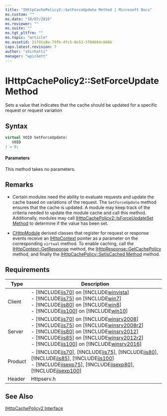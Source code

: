 ```yaml
---
title: "IHttpCachePolicy2::SetForceUpdate Method | Microsoft Docs"
ms.custom: ""
ms.date: "10/07/2016"
ms.reviewer: ""
ms.suite: ""
ms.tgt_pltfrm: ""
ms.topic: "article"
ms.assetid: 21f01a8a-79fb-4fc5-8e53-3f80664c8686
caps.latest.revision: 7
author: "shirhatti"
manager: "wpickett"
---
```

# IHttpCachePolicy2::SetForceUpdate Method
Sets a value that indicates that the cache should be updated for a specific request or request variation  
  
## Syntax  
  
```cpp  
virtual VOID SetForceUpdate(  
   VOID  
) = 0;  
```  
  
#### Parameters  
 This method takes no parameters.  
  
## Remarks  
  
-   Certain modules need the ability to evaluate requests and update the cache based on variations of the request. The `SetForceUpdate` method ensures that the cache is updated. A module may keep track of the criteria needed to update the module cache and call this method. Additionally, modules may call [IHttpCachePolicy2::IsForceUpdateSet Method](../../../webdevelopment-reference\native-code-api\webdev-native-api-reference/ihttpcachepolicy2-isforceupdateset-method.md) to determine if the value has been set.  
  
-   [CHttpModule](../../../webdevelopment-reference\native-code-api\webdev-native-api-reference/chttpmodule-class.md) derived classes that register for request or response events receive an [IHttpContext](../../../webdevelopment-reference\native-code-api\webdev-native-api-reference/ihttpcontext-interface.md) pointer as a parameter on the corresponding `virtual` method. To enable caching, call the [IHttpContext::GetResponse](../../../webdevelopment-reference\native-code-api\webdev-native-api-reference/ihttpcontext-getresponse-method.md) method, the [IHttpResponse::GetCachePolicy](../../../webdevelopment-reference\native-code-api\webdev-native-api-reference/ihttpresponse-getcachepolicy-method.md) method, and finally the [IHttpCachePolicy::SetIsCached Method](../../../webdevelopment-reference\native-code-api\webdev-native-api-reference/ihttpcachepolicy-setiscached-method.md) method.  
  
## Requirements  
  
|Type|Description|  
|----------|-----------------|  
|Client|-   [!INCLUDE[iis70](../../../wmi-provider/includes/iis70-md.md)] on [!INCLUDE[winvista](../../../wmi-provider/includes/winvista-md.md)]<br />-   [!INCLUDE[iis75](../../../wmi-provider/includes/iis75-md.md)] on [!INCLUDE[win7](../../../wmi-provider/includes/win7-md.md)]<br />-   [!INCLUDE[iis80](../../../wmi-provider/includes/iis80-md.md)] on [!INCLUDE[win8](../../../wmi-provider/includes/win8-md.md)]<br />-   [!INCLUDE[iis100](../../../wmi-provider/includes/iis100-md.md)] on [!INCLUDE[win10](../../../wmi-provider/includes/win10-md.md)]|  
|Server|-   [!INCLUDE[iis70](../../../wmi-provider/includes/iis70-md.md)] on [!INCLUDE[winsrv2008](../../../wmi-provider/includes/winsrv2008-md.md)]<br />-   [!INCLUDE[iis75](../../../wmi-provider/includes/iis75-md.md)] on [!INCLUDE[winsrv2008r2](../../../wmi-provider/includes/winsrv2008r2-md.md)]<br />-   [!INCLUDE[iis80](../../../wmi-provider/includes/iis80-md.md)] on [!INCLUDE[winsrv2012](../../../wmi-provider/includes/winsrv2012-md.md)]<br />-   [!INCLUDE[iis85](../../../wmi-provider/includes/iis85-md.md)] on [!INCLUDE[winsrv2012r2](../../../wmi-provider/includes/winsrv2012r2-md.md)]<br />-   [!INCLUDE[iis100](../../../wmi-provider/includes/iis100-md.md)] on [!INCLUDE[winsrv2016](../../../wmi-provider/includes/winsrv2016-md.md)]|  
|Product|-   [!INCLUDE[iis70](../../../wmi-provider/includes/iis70-md.md)], [!INCLUDE[iis75](../../../wmi-provider/includes/iis75-md.md)], [!INCLUDE[iis80](../../../wmi-provider/includes/iis80-md.md)], [!INCLUDE[iis85](../../../wmi-provider/includes/iis85-md.md)], [!INCLUDE[iis100](../../../wmi-provider/includes/iis100-md.md)]<br />-   [!INCLUDE[iisexp75](../../../webdevelopment-reference\native-code-api\webdev-native-api-reference/includes/iisexp75-md.md)], [!INCLUDE[iisexp80](../../../webdevelopment-reference\native-code-api\webdev-native-api-reference/includes/iisexp80-md.md)], [!INCLUDE[iisexp100](../../../webdevelopment-reference\native-code-api\webdev-native-api-reference/includes/iisexp100-md.md)]|  
|Header|Httpserv.h|  
  
## See Also  
 [IHttpCachePolicy2 Interface](../../../webdevelopment-reference\native-code-api\webdev-native-api-reference/ihttpcachepolicy2-interface.md)